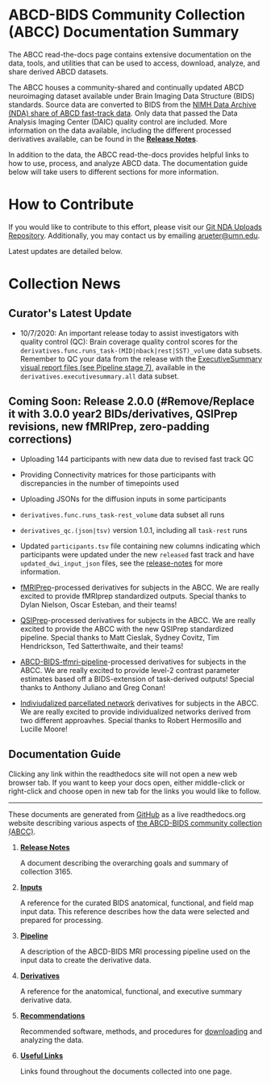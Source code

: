 # ABCD-BIDS Community Collection (ABCC) Documentation Summary

The ABCC read-the-docs page contains extensive documentation on the data, tools, and utilities that can be used to access, download, analyze, and share derived ABCD datasets. 

The ABCC houses a community-shared and continually updated ABCD neuroimaging dataset available under Brain Imaging Data Structure (BIDS) standards. Source data are converted to BIDS from the [NIMH Data Archive (NDA) share of ABCD fast-track data](https://nda.nih.gov/edit_collection.html?id=2573). Only data that passed the Data Analysis Imaging Center (DAIC) quality control are included. More information on the data available, including the different processed derivatives available, can be found in the [**Release Notes**](https://collection3165.readthedocs.io/en/stable/release_notes/).

In addition to the data, the ABCC read-the-docs provides helpful links to how to use, process, and analyze ABCD data. The documentation guide below will take users to different sections for more information.

# How to Contribute

If you would like to contribute to this effort, please visit our [Git NDA Uploads Repository](https://github.com/ABCD-STUDY/nda-abcd-collection-3165). Additionally, you may contact us by emailing arueter@umn.edu. 

Latest updates are detailed below. 

# Collection News

## Curator's Latest Update

- 10/7/2020: An important release today to assist investigators with quality control (QC): Brain coverage quality control scores for the `derivatives.func.runs_task-(MID|nback|rest|SST)_volume` data subsets.  Remember to QC your data from the release with the [ExecutiveSummary visual report files (see Pipeline stage 7)](https://collection3165.readthedocs.io/en/stable/pipeline/#stage-7-executivesummary), available in the `derivatives.executivesummary.all` data subset.



## Coming Soon: Release 2.0.0 (#Remove/Replace it with 3.0.0 year2 BIDs/derivatives, QSIPrep revisions, new fMRIPrep, zero-padding corrections)

- Uploading 144 participants with new data due to revised fast track QC
- Providing Connectivity matrices for those participants with discrepancies in the number of timepoints used
- Uploading JSONs for the diffusion inputs in some participants
- `derivatives.func.runs_task-rest_volume` data subset all runs
- `derivatives_qc.(json|tsv)` version 1.0.1, including all `task-rest` runs
- Updated `participants.tsv` file containing new columns indicating which participants were updated under the new `released` fast track and have `updated_dwi_input_json` files, see the [release-notes](https://collection3165.readthedocs.io/en/stable/release_notes.html#5-corrections) for more information. 

- [fMRIPrep](https://fmriprep.org/)-processed derivatives for subjects in the ABCC. We are really excited to provide fMRIprep standardized outputs. Special thanks to Dylan Nielson, Oscar Esteban, and their teams!

- [QSIPrep](https://qsiprep.readthedocs.io/en/stable/)-processed derivatives for subjects in the ABCC. We are really excited to provide the ABCC with the new QSIPrep standardized pipeline. Special thanks to Matt Cieslak, Sydney Covitz, Tim Hendrickson, Ted Satterthwaite, and their teams!

- [ABCD-BIDS-tfmri-pipeline](https://github.com/DCAN-Labs/ABCD-BIDS-task-fmri-pipeline)-processed derivatives for subjects in the ABCC. We are really excited to provide level-2 contrast parameter estimates based off a BIDS-extension of task-derived outputs! Special thanks to Anthony Juliano and Greg Conan!

- [Indiviudalized parcellated network]() derivatives for subjects in the ABCC. We are really excited to provide individualized networks derived from two different approavhes. Special thanks to Robert Hermosillo and Lucille Moore!



## Documentation Guide

Clicking any link within the readthedocs site will not open a new web browser tab.  If you want to keep your docs open, either middle-click or right-click and choose open in new tab for the links you would like to follow.

---

These documents are generated from [GitHub](https://github.com/ABCD-STUDY/nda-abcd-collection-3165) as a live readthedocs.org website describing various aspects of [the ABCD-BIDS community collection (ABCC)](https://nda.nih.gov/edit_collection.html?id=3165).

1. [**Release Notes**](https://collection3165.readthedocs.io/en/stable/release_notes/)

    A document describing the overarching goals and summary of collection 3165.

1. [**Inputs**](https://collection3165.readthedocs.io/en/stable/inputs/)

    A reference for the curated BIDS anatomical, functional, and field map input data.  This reference describes how the data were selected and prepared for processing.

1. [**Pipeline**](https://collection3165.readthedocs.io/en/stable/pipeline/)

    A description of the ABCD-BIDS MRI processing pipeline used on the input data to create the derivative data.

1. [**Derivatives**](https://collection3165.readthedocs.io/en/stable/derivatives/)

    A reference for the anatomical, functional, and executive summary derivative data.

1. [**Recommendations**](https://collection3165.readthedocs.io/en/stable/recommendations/)

    Recommended software, methods, and procedures for [downloading](https://github.com/ABCD-STUDY/nda-abcd-s3-downloader) and analyzing the data.

1. [**Useful Links**](https://collection3165.readthedocs.io/en/stable/useful/)

    Links found throughout the documents collected into one page.
